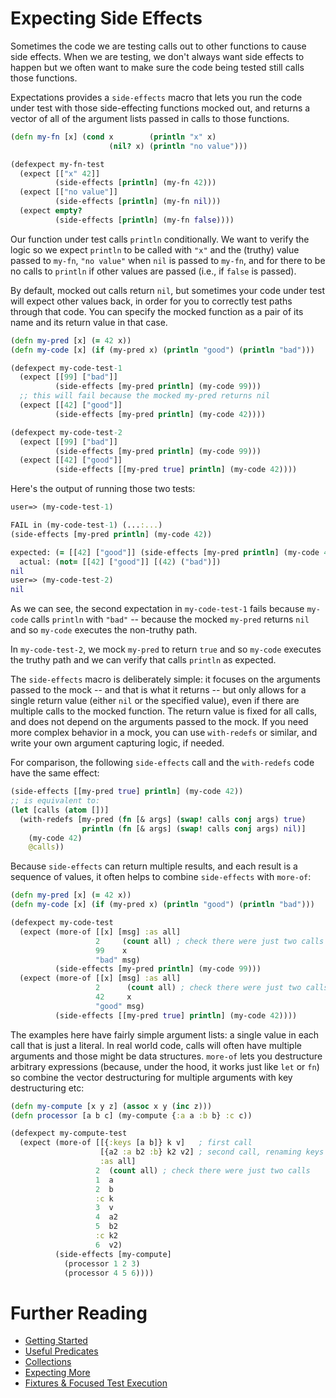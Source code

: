 # Expecting Side Effects

Sometimes the code we are testing calls out to other functions to cause side effects.
When we are testing, we don't always want side effects to happen but we often want
to make sure the code being tested still calls those functions.

Expectations provides a `side-effects` macro that lets you run the code under
test with those side-effecting functions mocked out, and returns a vector of
all of the argument lists passed in calls to those functions.

```clojure
(defn my-fn [x] (cond x        (println "x" x)
                      (nil? x) (println "no value")))

(defexpect my-fn-test
  (expect [["x" 42]]
          (side-effects [println] (my-fn 42)))
  (expect [["no value"]]
          (side-effects [println] (my-fn nil)))
  (expect empty?
          (side-effects [println] (my-fn false))))
```

Our function under test calls `println` conditionally. We want to verify the logic
so we expect `println` to be called with `"x"` and the (truthy) value passed to `my-fn`,
`"no value"` when `nil` is passed to `my-fn`, and for there to be no calls to
`println` if other values are passed (i.e., if `false` is passed).

By default, mocked out calls return `nil`, but sometimes your code under test
will expect other values back, in order for you to correctly test paths through
that code. You can specify the mocked function as a pair of its name and its
return value in that case.

```clojure
(defn my-pred [x] (= 42 x))
(defn my-code [x] (if (my-pred x) (println "good") (println "bad")))

(defexpect my-code-test-1
  (expect [[99] ["bad"]]
          (side-effects [my-pred println] (my-code 99)))
  ;; this will fail because the mocked my-pred returns nil
  (expect [[42] ["good"]]
          (side-effects [my-pred println] (my-code 42))))

(defexpect my-code-test-2
  (expect [[99] ["bad"]]
          (side-effects [my-pred println] (my-code 99)))
  (expect [[42] ["good"]]
          (side-effects [[my-pred true] println] (my-code 42))))
```

Here's the output of running those two tests:

```clojure
user=> (my-code-test-1)

FAIL in (my-code-test-1) (...:...)
(side-effects [my-pred println] (my-code 42))

expected: (= [[42] ["good"]] (side-effects [my-pred println] (my-code 42)))
  actual: (not= [[42] ["good"]] [(42) ("bad")])
nil
user=> (my-code-test-2)
nil
```

As we can see, the second expectation in `my-code-test-1` fails because `my-code`
calls `println` with `"bad"` -- because the mocked `my-pred` returns `nil` and
so `my-code` executes the non-truthy path.

In `my-code-test-2`, we mock `my-pred` to return `true` and so `my-code` executes
the truthy path and we can verify that calls `println` as expected.

The `side-effects` macro is deliberately simple: it focuses on the arguments
passed to the mock -- and that is what it returns -- but only allows for a
single return value (either `nil` or the specified value), even if there are
multiple calls to the mocked function. The return value is fixed for all calls,
and does not depend on the arguments passed to the mock. If you need more
complex behavior in a mock, you can use `with-redefs` or similar, and write
your own argument capturing logic, if needed.

For comparison, the following `side-effects` call and the `with-redefs` code
have the same effect:

```clojure
(side-effects [[my-pred true] println] (my-code 42))
;; is equivalent to:
(let [calls (atom [])]
  (with-redefs [my-pred (fn [& args] (swap! calls conj args) true)
                println (fn [& args] (swap! calls conj args) nil)]
    (my-code 42)
    @calls))
```

Because `side-effects` can return multiple results, and each result is a sequence
of values, it often helps to combine `side-effects` with `more-of`:

```clojure
(defn my-pred [x] (= 42 x))
(defn my-code [x] (if (my-pred x) (println "good") (println "bad")))

(defexpect my-code-test
  (expect (more-of [[x] [msg] :as all]
                   2     (count all) ; check there were just two calls
                   99    x
                   "bad" msg)
          (side-effects [my-pred println] (my-code 99)))
  (expect (more-of [[x] [msg] :as all]
                   2      (count all) ; check there were just two calls
                   42     x
                   "good" msg)
          (side-effects [[my-pred true] println] (my-code 42))))
```

The examples here have fairly simple argument lists: a single value in each
call that is just a literal. In real world code, calls will often have multiple
arguments and those might be data structures. `more-of` lets you destructure
arbitrary expressions (because, under the hood, it works just like `let` or `fn`)
so combine the vector destructuring for multiple arguments with key
destructuring etc:

```clojure
(defn my-compute [x y z] (assoc x y (inc z)))
(defn processor [a b c] (my-compute {:a a :b b} :c c))

(defexpect my-compute-test
  (expect (more-of [[{:keys [a b]} k v]   ; first call
                    [{a2 :a b2 :b} k2 v2] ; second call, renaming keys
                    :as all]
                   2  (count all) ; check there were just two calls
                   1  a
                   2  b
                   :c k
                   3  v
                   4  a2
                   5  b2
                   :c k2
                   6  v2)
          (side-effects [my-compute]
            (processor 1 2 3)
            (processor 4 5 6))))
```

# Further Reading

* [Getting Started](/doc/getting-started.md)
* [Useful Predicates](/doc/useful-predicates.md)
* [Collections](/doc/collections.md)
* [Expecting More](/doc/more.md)
* [Fixtures & Focused Test Execution](/doc/fixtures-focus.md)

